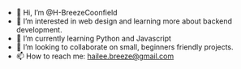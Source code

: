 - 👋 Hi, I’m @H-BreezeCoonfield
- 👀 I’m interested in web design and learning more about backend development. 
- 🌱 I’m currently learning Python and Javascript
- 💞️ I’m looking to collaborate on small, beginners friendly projects.
- 📫 How to reach me: hailee.breeze@gmail.com

<!---
H-BreezeCoonfield/H-BreezeCoonfield is a ✨ special ✨ repository because its `README.md` (this file) appears on your GitHub profile.
You can click the Preview link to take a look at your changes.
--->
